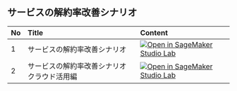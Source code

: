 ## サービスの解約率改善シナリオ

|No   |Title|Content|
|:----|:------|:----|
|1    |サービスの解約率改善シナリオ|[![Open in SageMaker Studio Lab](https://studiolab.sagemaker.aws/studiolab.svg)](https://studiolab.sagemaker.aws/import/github/aws-samples/aws-ml-enablement-handson/blob/main/notebooks/scenario_churn/customer_churn.ipynb)|
|2    |サービスの解約率改善シナリオ クラウド活用編|[![Open in SageMaker Studio Lab](https://studiolab.sagemaker.aws/studiolab.svg)](https://studiolab.sagemaker.aws/import/github/aws-samples/aws-ml-enablement-handson/blob/main/notebooks/scenario_churn/customer_churn_sagemaker.ipynb)|
